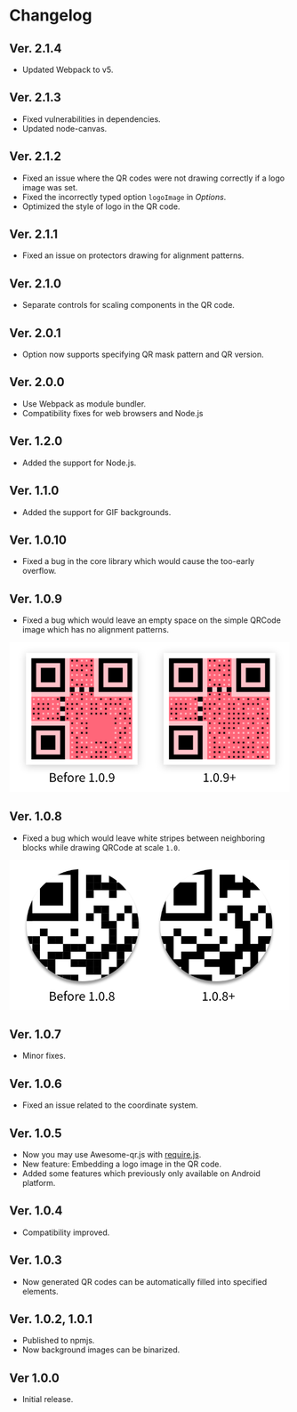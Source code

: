 # Changelog

## Ver. 2.1.4

- Updated Webpack to v5.

## Ver. 2.1.3

- Fixed vulnerabilities in dependencies.
- Updated node-canvas.

## Ver. 2.1.2

- Fixed an issue where the QR codes were not drawing correctly if a logo image was set.
- Fixed the incorrectly typed option `logoImage` in _Options_.
- Optimized the style of logo in the QR code.

## Ver. 2.1.1

- Fixed an issue on protectors drawing for alignment patterns.

## Ver. 2.1.0

- Separate controls for scaling components in the QR code.

## Ver. 2.0.1

- Option now supports specifying QR mask pattern and QR version.

## Ver. 2.0.0

- Use Webpack as module bundler.
- Compatibility fixes for web browsers and Node.js

## Ver. 1.2.0

- Added the support for Node.js.

## Ver. 1.1.0

- Added the support for GIF backgrounds.

## Ver. 1.0.10

- Fixed a bug in the core library which would cause the too-early overflow.

## Ver. 1.0.9

- Fixed a bug which would leave an empty space on the simple QRCode image which has no alignment patterns.

![](art/bug-fix-1.0.9.png)

## Ver. 1.0.8

- Fixed a bug which would leave white stripes between neighboring blocks while drawing QRCode at scale `1.0`.

![](art/bug-fix-1.0.8.png)

## Ver. 1.0.7

- Minor fixes.

## Ver. 1.0.6

- Fixed an issue related to the coordinate system.

## Ver. 1.0.5

- Now you may use Awesome-qr.js with [require.js](http://requirejs.org/).
- New feature: Embedding a logo image in the QR code.
- Added some features which previously only available on Android platform.

## Ver. 1.0.4

- Compatibility improved.

## Ver. 1.0.3

- Now generated QR codes can be automatically filled into specified elements.

## Ver. 1.0.2, 1.0.1

- Published to npmjs.
- Now background images can be binarized.

## Ver 1.0.0

- Initial release.
